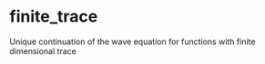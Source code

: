 # finite_trace
Unique continuation of the wave equation for functions with finite dimensional trace

